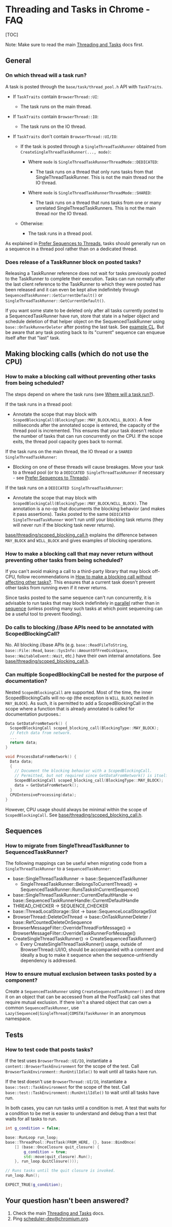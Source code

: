# Threading and Tasks in Chrome - FAQ

[TOC]

Note: Make sure to read the main [Threading and Tasks](threading_and_tasks.md)
docs first.

## General

### On which thread will a task run?

A task is posted through the `base/task/thread_pool.h` API with `TaskTraits`.

* If `TaskTraits` contain `BrowserThread::UI`:
    * The task runs on the main thread.

* If `TaskTraits` contain `BrowserThread::IO`:
    * The task runs on the IO thread.

* If `TaskTraits` don't contain `BrowserThread::UI/IO`:
    * If the task is posted through a `SingleThreadTaskRunner` obtained from
      `CreateSingleThreadTaskRunner(..., mode)`:
        * Where `mode` is `SingleThreadTaskRunnerThreadMode::DEDICATED`:
            * The task runs on a thread that only runs tasks from that
              SingleThreadTaskRunner. This is not the main thread nor the IO
              thread.

        * Where `mode` is `SingleThreadTaskRunnerThreadMode::SHARED`:
            * The task runs on a thread that runs tasks from one or many
              unrelated SingleThreadTaskRunners. This is not the main thread nor
              the IO thread.

    * Otherwise:
        * The task runs in a thread pool.

As explained in [Prefer Sequences to Threads](threading_and_tasks.md#Prefer-Sequences-to-Threads),
tasks should generally run on a sequence in a thread pool rather than on a
dedicated thread.

### Does release of a TaskRunner block on posted tasks?

Releasing a TaskRunner reference does not wait for tasks previously posted to
the TaskRunner to complete their execution. Tasks can run normally after the
last client reference to the TaskRunner to which they were posted has been
released and it can even be kept alive indefinitely through
`SequencedTaskRunner::GetCurrentDefault()` or
`SingleThreadTaskRunner::GetCurrentDefault()`.

If you want some state to be deleted only after all tasks currently posted to a
SequencedTaskRunner have run, store that state in a helper object and schedule
deletion of that helper object on the SequencedTaskRunner using
`base::OnTaskRunnerDeleter` after posting the last task. See
[example CL](https://crrev.com/c/1416271/15/chrome/browser/performance_monitor/system_monitor.h).
But be aware that any task posting back to its "current" sequence can enqueue
itself after that "last" task.

## Making blocking calls (which do not use the CPU)

### How to make a blocking call without preventing other tasks from being scheduled?

The steps depend on where the task runs (see [Where will a task run?](#On-what-thread-will-a-task-run_)).

If the task runs in a thread pool:

* Annotate the scope that may block with
  `ScopedBlockingCall(BlockingType::MAY_BLOCK/WILL_BLOCK)`. A few milliseconds
  after the annotated scope is entered, the capacity of the thread pool is
  incremented. This ensures that your task doesn't reduce the number of tasks
  that can run concurrently on the CPU. If the scope exits, the thread pool
  capacity goes back to normal.

If the task runs on the main thread, the IO thread or a `SHARED
SingleThreadTaskRunner`:

* Blocking on one of these threads will cause breakages. Move your task to a
  thread pool (or to a `DEDICATED SingleThreadTaskRunner` if necessary - see
  [Prefer Sequences to Threads](threading_and_tasks.md#Prefer-Sequences-to-Threads)).

If the task runs on a `DEDICATED SingleThreadTaskRunner`:

* Annotate the scope that may block with
  `ScopedBlockingCall(BlockingType::MAY_BLOCK/WILL_BLOCK)`. The annotation is a
  no-op that documents the blocking behavior (and makes it pass assertions).
  Tasks posted to the same `DEDICATED SingleThreadTaskRunner` won't run until
  your blocking task returns (they will never run if the blocking task never
  returns).

[base/threading/scoped_blocking_call.h](https://cs.chromium.org/chromium/src/base/threading/scoped_blocking_call.h)
explains the difference between `MAY_BLOCK` and `WILL_BLOCK` and gives
examples of blocking operations.

### How to make a blocking call that may never return without preventing other tasks from being scheduled?

If you can't avoid making a call to a third-party library that may block off-
CPU, follow recommendations in [How to make a blocking call without affecting
other tasks?](#How-to-make-a-blocking-call-without-affecting-other-tasks_).
This ensures that a current task doesn't prevent other tasks from running even
if it never returns.

Since tasks posted to the same sequence can't run concurrently, it is advisable
to run tasks that may block indefinitely in
[parallel](threading_and_tasks.md#posting-a-parallel-task) rather than in
[sequence](threading_and_tasks.md#posting-a-sequenced-task) (unless posting many
such tasks at which point sequencing can be a useful tool to prevent flooding).

### Do calls to blocking //base APIs need to be annotated with ScopedBlockingCall?

No. All blocking //base APIs (e.g. `base::ReadFileToString`, `base::File::Read`,
`base::SysInfo::AmountOfFreeDiskSpace`, `base::WaitableEvent::Wait`, etc.) have
their own internal annotations. See
[base/threading/scoped_blocking_call.h](https://cs.chromium.org/chromium/src/base/threading/scoped_blocking_call.h).

### Can multiple ScopedBlockingCall be nested for the purpose of documentation?

Nested `ScopedBlockingCall` are supported. Most of the time, the inner
ScopedBlockingCalls will no-op (the exception is `WILL_BLOCK` nested in `MAY_BLOCK`).
As such, it is permitted to add a ScopedBlockingCall in the scope where a function
that is already annotated is called for documentation purposes.:

```cpp
Data GetDataFromNetwork() {
  ScopedBlockingCall scoped_blocking_call(BlockingType::MAY_BLOCK);
  // Fetch data from network.
  ...
  return data;
}

void ProcessDataFromNetwork() {
  Data data;
  {
    // Document the blocking behavior with a ScopedBlockingCall.
    // Permitted, but not required since GetDataFromNetwork() is itself annotated.
    ScopedBlockingCall scoped_blocking_call(BlockingType::MAY_BLOCK);
    data = GetDataFromNetwork();
  }
  CPUIntensiveProcessing(data);
}
```

 However, CPU usage should always be minimal within the scope of
`ScopedBlockingCall`. See
[base/threading/scoped_blocking_call.h](https://cs.chromium.org/chromium/src/base/threading/scoped_blocking_call.h).


## Sequences

### How to migrate from SingleThreadTaskRunner to SequencedTaskRunner?

The following mappings can be useful when migrating code from a
`SingleThreadTaskRunner` to a `SequencedTaskRunner`:

* base::SingleThreadTaskRunner -> base::SequencedTaskRunner
    * SingleThreadTaskRunner::BelongsToCurrentThread() -> SequencedTaskRunner::RunsTasksInCurrentSequence()
* base::SingleThreadTaskRunner::CurrentDefaultHandle ->
  base::SequencedTaskRunnerHandle::CurrentDefaultHandle
* THREAD_CHECKER -> SEQUENCE_CHECKER
* base::ThreadLocalStorage::Slot -> base::SequenceLocalStorageSlot
* BrowserThread::DeleteOnThread -> base::OnTaskRunnerDeleter / base::RefCountedDeleteOnSequence
* BrowserMessageFilter::OverrideThreadForMessage() -> BrowserMessageFilter::OverrideTaskRunnerForMessage()
* CreateSingleThreadTaskRunner() -> CreateSequencedTaskRunner()
     * Every CreateSingleThreadTaskRunner() usage, outside of
       BrowserThread::UI/IO, should be accompanied with a comment and ideally a
       bug to make it sequence when the sequence-unfriendly dependency is
       addressed.

### How to ensure mutual exclusion between tasks posted by a component?

Create a `SequencedTaskRunner` using `CreateSequencedTaskRunner()` and
store it on an object that can be accessed from all the PostTask() call sites
that require mutual exclusion. If there isn't a shared object that can own a
common `SequencedTaskRunner`, use
`Lazy(Sequenced|SingleThread|COMSTA)TaskRunner` in an anonymous namespace.

## Tests

### How to test code that posts tasks?

If the test uses `BrowserThread::UI/IO`, instantiate a
`content::BrowserTaskEnvironment` for the scope of the test. Call
`BrowserTaskEnvironment::RunUntilIdle()` to wait until all tasks have run.

If the test doesn't use `BrowserThread::UI/IO`, instantiate a
`base::test::TaskEnvironment` for the scope of the test. Call
`base::test::TaskEnvironment::RunUntilIdle()` to wait until all tasks have
run.

In both cases, you can run tasks until a condition is met. A test that waits for
a condition to be met is easier to understand and debug than a test that waits
for all tasks to run.

```cpp
int g_condition = false;

base::RunLoop run_loop;
base::ThreadPool::PostTask(FROM_HERE, {}, base::BindOnce(
    [] (base::OnceClosure quit_closure) {
        g_condition = true;
        std::move(quit_closure).Run();
    }, run_loop.QuitClosure()));

// Runs tasks until the quit closure is invoked.
run_loop.Run();

EXPECT_TRUE(g_condition);
```

## Your question hasn't been answered?

 1. Check the main [Threading and Tasks](threading_and_tasks.md) docs.
 2. Ping
[scheduler-dev@chromium.org](https://groups.google.com/a/chromium.org/forum/#!forum/scheduler-dev).
